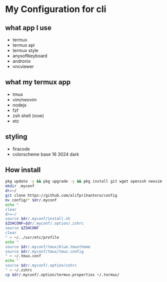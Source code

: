 # My Configuration for cli
## what app I use
- termux
- termux api
- termux style
- anysoftkeyboard
- andronix
- vncviewer
## what my termux app 
- tmux
- vim/neovim
- nodejs
- fzf
- zsh shell (now)
- etc
## styling
- firacode
- colorscheme base 16 3024 dark
 
## How install
```bash
pkg update -y && pkg upgrade -y && pkg install git wget openssh neovim zsh lsd fzf tmux nodejs ripgrep termux-api bat -y
mkdir .myconf
dr=~/
git clone https://github.com/alifprihantoro/config
mv config/* $dr/.myconf
echo "
clear
dr=~/
source $dr/.myconf/install.sh
$ZSHCONF=$dr/.myconf/.option/.zshrc
source $ZSHCONF
clear
" > ~/../usr/etc/profile
echo "
source $dr/.myconf/tmux/blue.tmuxtheme
source $dr/.myconf/tmux/tmux.config
" > ~/.tmux.conf
echo "
source $dr/.myconf/.option/zshrc
" > ~/.zshrc
cp $dr/.myconf/.option/termux.properties ~/.termux/
```
